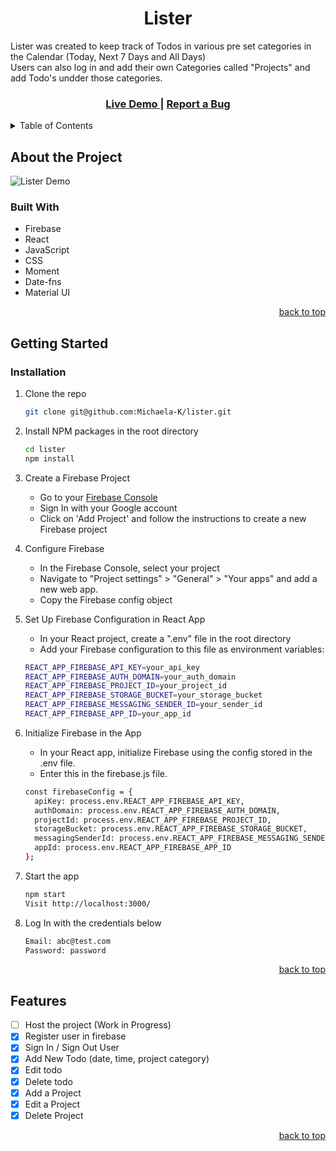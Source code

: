 <a id="readme-top"></a>
<h1 align="center"> Lister </h1>
Lister was created to keep track of Todos in various pre set categories in the Calendar (Today, Next 7 Days and All Days)
<br/>
Users can also log in and add their own Categories called "Projects" and add Todo's undder those categories. 
<br />

<h3 align="center">
  <a href="https://michaela-k.github.io/lister-react/"> Live Demo </a> | <a href="https://github.com/michaela-k/lister/issues"> Report a Bug </a>
</h3>

<!-- TABLE OF CONTENTS -->
<details>
  <summary>Table of Contents</summary>
  <ol>
    <li>
      <a href="#about">About The Project</a>
      <ul>
        <li><a href="#built-with">Built With</a></li>
      </ul>
    </li>
    <li>
      <a href="#getting-started">Getting Started</a>
      <ul>
        <li><a href="#installation">Installation</a></li>
      </ul>
    </li>
    <li><a href="#features">Features</a></li>
  </ol>
</details>


<!-- ABOUT THE PROJECT -->
## About the Project <a id="about"></a>

![Lister Demo](public/lister-demo-GIF.gif)

### Built With 

- Firebase
- React
- JavaScript
- CSS
- Moment
- Date-fns
- Material UI

<p align="right"><a href="#readme-top">back to top</a></p>


<!-- GETTING STARTED -->
## Getting Started <a id="getting-started"></a>

### Installation <a id="installation"></a>

1. Clone the repo
   ```sh
   git clone git@github.com:Michaela-K/lister.git
   ```
2. Install NPM packages in the root directory
   ```sh
   cd lister
   npm install
   ```
3. Create a Firebase Project
    
    - Go to your <a href="https://console.firebase.google.com">Firebase Console</a>
    - Sign In with your Google account
    - Click on 'Add Project' and follow the instructions to create a new Firebase project
    
4. Configure Firebase
    - In the Firebase Console, select your project
    - Navigate to "Project settings" > "General" > "Your apps" and add a new web app.
    - Copy the Firebase config object

5. Set Up Firebase Configuration in React App
    - In your React project, create a ".env" file in the root directory
    - Add your Firebase configuration to this file as environment variables:
    ```sh
    REACT_APP_FIREBASE_API_KEY=your_api_key
    REACT_APP_FIREBASE_AUTH_DOMAIN=your_auth_domain
    REACT_APP_FIREBASE_PROJECT_ID=your_project_id      
    REACT_APP_FIREBASE_STORAGE_BUCKET=your_storage_bucket
    REACT_APP_FIREBASE_MESSAGING_SENDER_ID=your_sender_id
    REACT_APP_FIREBASE_APP_ID=your_app_id
    ```
    
6. Initialize Firebase in the App
    - In your React app, initialize Firebase using the config stored in the .env file. 
    - Enter this in the firebase.js file.

    ```sh
    const firebaseConfig = {
      apiKey: process.env.REACT_APP_FIREBASE_API_KEY,
      authDomain: process.env.REACT_APP_FIREBASE_AUTH_DOMAIN,
      projectId: process.env.REACT_APP_FIREBASE_PROJECT_ID,
      storageBucket: process.env.REACT_APP_FIREBASE_STORAGE_BUCKET,
      messagingSenderId: process.env.REACT_APP_FIREBASE_MESSAGING_SENDER_ID,
      appId: process.env.REACT_APP_FIREBASE_APP_ID
    };
    ```

7. Start the app
   ```sh
   npm start
   Visit http://localhost:3000/
   ```

8. Log In with the credentials below
   ```sh
   Email: abc@test.com
   Password: password
   ```
<p align="right"><a href="#readme-top">back to top</a></p>


## Features <a id="features"></a>
- [ ] Host the project (Work in Progress)
- [x] Register user in firebase
- [x] Sign In / Sign Out User
- [x] Add New Todo (date, time, project category)
- [x] Edit todo
- [x] Delete todo
- [x] Add a Project
- [x] Edit a Project
- [x] Delete Project

<p align="right"><a href="#readme-top">back to top</a></p>